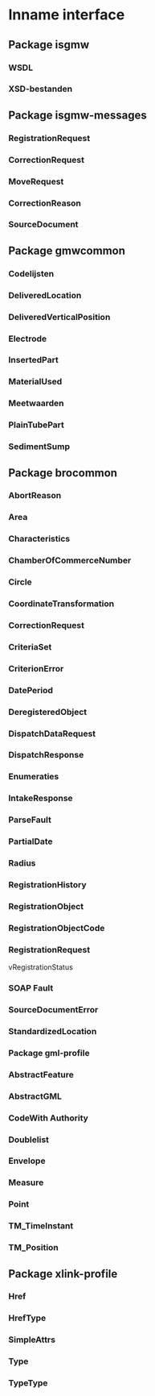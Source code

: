 # Inname interface
## Package isgmw
### WSDL
### XSD-bestanden
## Package isgmw-messages
### RegistrationRequest
### CorrectionRequest
### MoveRequest
### CorrectionReason
### SourceDocument

## Package gmwcommon
### Codelijsten
### DeliveredLocation
### DeliveredVerticalPosition
### Electrode
### InsertedPart
### MaterialUsed
### Meetwaarden
### PlainTubePart
### SedimentSump

## Package brocommon
### AbortReason
### Area
### Characteristics
### ChamberOfCommerceNumber
### Circle
### CoordinateTransformation
### CorrectionRequest
### CriteriaSet
### CriterionError
### DatePeriod
### DeregisteredObject
### DispatchDataRequest
### DispatchResponse
### Enumeraties
### IntakeResponse
### ParseFault
### PartialDate
### Radius
### RegistrationHistory
### RegistrationObject
### RegistrationObjectCode
### RegistrationRequest
vRegistrationStatus
### SOAP Fault
### SourceDocumentError
### StandardizedLocation

### Package gml-profile
### AbstractFeature
### AbstractGML
### CodeWith Authority
### Doublelist
### Envelope
### Measure
### Point
### TM_TimeInstant
### TM_Position

## Package xlink-profile
### Href
### HrefType
### SimpleAttrs
### Type
### TypeType
